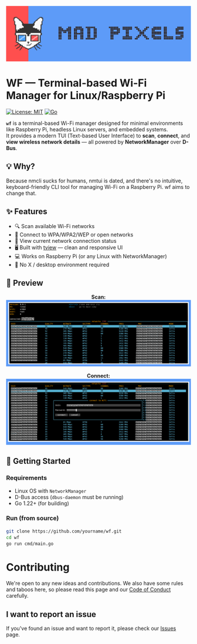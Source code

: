 <picture>
    <source media="(prefers-color-scheme: dark)" srcset="https://github.com/Mad-Pixels/.github/raw/main/profile/banner.png">
    <source media="(prefers-color-scheme: light)" srcset="https://github.com/Mad-Pixels/.github/raw/main/profile/banner.png">
    <img
        alt="MadPixels"
        src="https://github.com/Mad-Pixels/.github/raw/main/profile/banner.png">
</picture>

# WF — Terminal-based Wi-Fi Manager for Linux/Raspberry Pi
[![License: MIT](https://img.shields.io/badge/License-MIT-yellow.svg)](LICENSE)
[![Go](https://img.shields.io/badge/Go-1.22-blue.svg)](https://golang.org)

**`wf`** is a terminal-based Wi-Fi manager designed for minimal environments like Raspberry Pi, headless Linux servers, and embedded systems.  
It provides a modern TUI (Text-based User Interface) to **scan**, **connect**, and **view wireless network details** — all powered by **NetworkManager** over **D-Bus**.

## 💡 Why?
Because nmcli sucks for humans, nmtui is dated, and there's no intuitive, keyboard-friendly CLI tool for managing Wi-Fi on a Raspberry Pi.
wf aims to change that.

## ✨ Features
- 🔍 Scan available Wi-Fi networks
- 🔐 Connect to WPA/WPA2/WEP or open networks
- 📡 View current network connection status
- 🖥️ Built with [tview](https://github.com/rivo/tview) — clean and responsive UI
- 💻 Works on Raspberry Pi (or any Linux with NetworkManager)
- 🔌 No X / desktop environment required

## 📸 Preview
<div align="center">

  **Scan:**  
  <img src="./media/scan.png" alt="Scan" width="850"/>

  **Connect:**  
  <img src="./media/connect.png" alt="Connect" width="850"/>

</div>

## 🚀 Getting Started
### Requirements

- Linux OS with `NetworkManager`
- D-Bus access (`dbus-daemon` must be running)
- Go 1.22+ (for building)

### Run (from source)
```bash
git clone https://github.com/yourname/wf.git
cd wf
go run cmd/main.go
```

# Contributing
We're open to any new ideas and contributions. We also have some rules and taboos here, so please read this page and our [Code of Conduct](/CODE_OF_CONDUCT.md) carefully.

## I want to report an issue
If you've found an issue and want to report it, please check our [Issues](https://github.com/Mad-Pixels/wf/issues) page.
